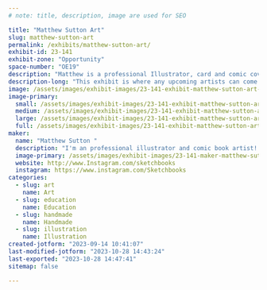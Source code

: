 ```yaml
---
# note: title, description, image are used for SEO

title: "Matthew Sutton Art"
slug: matthew-sutton-art
permalink: /exhibits/matthew-sutton-art/
exhibit-id: 23-141
exhibit-zone: "Opportunity"
space-number: "OE19"
description: "Matthew is a professional Illustrator, card and comic cover artist! "
description-long: "This exhibit is where any upcoming artists can come meet a working professional in the art field! Matthew enjoyed demystifying art and how it's created especially for young artists. Matthew will have a lot of his work available as well as be actively drawing LIVE!"
image: /assets/images/exhibit-images/23-141-exhibit-matthew-sutton-art-43-20230902-145203-1788-large.jpg
image-primary: 
  small: /assets/images/exhibit-images/23-141-exhibit-matthew-sutton-art-43-20230902-145203-1788-small.jpg
  medium: /assets/images/exhibit-images/23-141-exhibit-matthew-sutton-art-43-20230902-145203-1788-medium.jpg
  large: /assets/images/exhibit-images/23-141-exhibit-matthew-sutton-art-43-20230902-145203-1788-large.jpg
  full: /assets/images/exhibit-images/23-141-exhibit-matthew-sutton-art-43-20230902-145203-1788-full.jpg
maker: 
  name: "Matthew Sutton "
  description: "I'm an professional illustrator and comic book artist! I draw live, sell and show prints of my work, and basically help demystify art especially for young artists. I've done this show several years running and hope to continue! :]"
  image-primary: /assets/images/exhibit-images/23-141-maker-matthew-sutton-art-20230902-145203-medium.jpg
  website: http://www.Instagram.com/sketchbooks
  instagram: https://www.instagram.com/Sketchbooks
categories: 
  - slug: art
    name: Art
  - slug: education
    name: Education
  - slug: handmade
    name: Handmade
  - slug: illustration
    name: Illustration
created-jotform: "2023-09-14 10:41:07"
last-modified-jotform: "2023-10-28 14:43:24"
last-exported: "2023-10-28 14:47:41"
sitemap: false

---
```


